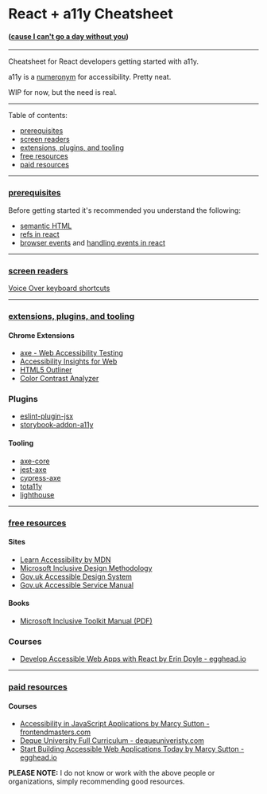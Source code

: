 # React + a11y Cheatsheet
#### ([cause I can't go a day without you](https://www.youtube.com/watch?v=3xDzUFNbDy0#t=1m24s))
---
Cheatsheet for React developers getting started with a11y.

a11y is a [numeronym](https://en.wikipedia.org/wiki/Numeronym) for accessibility. Pretty neat.

WIP for now, but the need is real.

---
Table of contents:
* [prerequisites](#prereqs)
* [screen readers](#screenreaders)
* [extensions, plugins, and tooling](#tools)
* [free resources](#freeresources)
* [paid resources](#paidresources)
---

### [prerequisites](#prereqs)

Before getting started it's recommended you understand the following:
* [semantic HTML](https://developer.mozilla.org/en-US/docs/Glossary/Semantics#Semantics_in_HTML)
* [refs in react](https://reactjs.org/docs/refs-and-the-dom.html)
* [browser events](https://developer.mozilla.org/en-US/docs/Web/Guide/Events/Event_handlers) and [handling events in react](https://reactjs.org/docs/handling-events.html)

---

### [screen readers](#screenreaders)
[Voice Over keyboard shortcuts](https://dequeuniversity.com/screenreaders/voiceover-keyboard-shortcuts)

---

### [extensions, plugins, and tooling](#tools)

#### Chrome Extensions
* [axe - Web Accessibility Testing](https://chrome.google.com/webstore/detail/axe-web-accessibility-tes/lhdoppojpmngadmnindnejefpokejbdd)
* [Accessibility Insights for Web](https://chrome.google.com/webstore/detail/accessibility-insights-fo/pbjjkligggfmakdaogkfomddhfmpjeni)
* [HTML5 Outliner](https://chrome.google.com/webstore/detail/html5-outliner/afoibpobokebhgfnknfndkgemglggomo)
* [Color Contrast Analyzer](https://chrome.google.com/webstore/detail/color-contrast-analyzer/dagdlcijhfbmgkjokkjicnnfimlebcll)

### Plugins
* [eslint-plugin-jsx](https://github.com/jsx-eslint/eslint-plugin-jsx-a11y#readme)
* [storybook-addon-a11y](https://github.com/storybookjs/storybook/tree/next/addons/a11y)

#### Tooling
* [axe-core](https://github.com/dequelabs/axe-core)
* [jest-axe](https://github.com/nickcolley/jest-axe)
* [cypress-axe](https://github.com/avanslaars/cypress-axe)
* [tota11y](https://github.com/Khan/tota11y)
* [lighthouse](https://github.com/GoogleChrome/lighthouse)

---

### [free resources](#freeresources)

#### Sites
* [Learn Accessibility by MDN](https://developer.mozilla.org/en-US/docs/Learn/Accessibility)
* [Microsoft Inclusive Design Methodology](https://www.microsoft.com/design/inclusive/)
* [Gov.uk Accessible Design System](https://design-system.service.gov.uk/accessibility/)
* [Gov.uk Accessible Service Manual](https://www.gov.uk/service-manual/helping-people-to-use-your-service/making-your-service-accessible-an-introduction)

#### Books
* [Microsoft Inclusive Toolkit Manual (PDF)](https://download.microsoft.com/download/b/0/d/b0d4bf87-09ce-4417-8f28-d60703d672ed/inclusive_toolkit_manual_final.pdf)

### Courses
* [Develop Accessible Web Apps with React by Erin Doyle - egghead.io](https://egghead.io/courses/develop-accessible-web-apps-with-react)

---

### [paid resources](#paidresouces)

#### Courses
* [Accessibility in JavaScript Applications by Marcy Sutton - frontendmasters.com](https://frontendmasters.com/workshops/javascript-accessibility/)
* [Deque University Full Curriculum - dequeuniveristy.com](https://dequeuniversity.com/curriculum/packages/full)
* [Start Building Accessible Web Applications Today by Marcy Sutton - egghead.io](https://egghead.io/courses/start-building-accessible-web-applications-today)

**PLEASE NOTE:** I do not know or work with the above people or organizations, simply recommending good resources.
